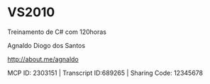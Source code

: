 VS2010
==============

Treinamento de C# com 120horas

Agnaldo Diogo dos Santos

http://about.me/agnaldo

MCP ID: 2303151 | Transcript ID:689265 | Sharing Code: 12345678